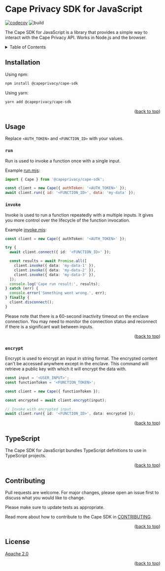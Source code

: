 # Cape Privacy SDK for JavaScript

[![codecov](https://codecov.io/gh/capeprivacy/cape-js/branch/main/graph/badge.svg?token=faHLjMR1MK)](https://codecov.io/gh/capeprivacy/cape-js) ![build](https://github.com/capeprivacy/cape-js/actions/workflows/test.yml/badge.svg)

The Cape SDK for JavaScript is a library that provides a simple way to interact with the Cape Privacy API. Works in Node.js and the browser.

<details>
  <summary>Table of Contents</summary>
  <ol>
    <li><a href="#installation">Installation</a></li>
    <li><a href="#usage">Usage</a></li>
    <li><a href="#typescript">TypeScript</a></li>
    <li><a href="#contributing">Contributing</a></li>
    <li><a href="#license">License</a></li>
  </ol>
</details>

## Installation

Using npm:

```bash
npm install @capeprivacy/cape-sdk
```

Using yarn:

```bash
yarn add @capeprivacy/cape-sdk
```

<p align="right">(<a href="#top">back to top</a>)</p>

## Usage

Replace `<AUTH_TOKEN>` and `<FUNCTION_ID>` with your values.

### `run`

Run is used to invoke a function once with a single input.

Example [run.mjs](https://github.com/capeprivacy/cape-js/tree/main/packages/cape/examples/run.mjs):

```js
import { Cape } from '@capeprivacy/cape-sdk';

const client = new Cape({ authToken: '<AUTH_TOKEN>' });
await client.run({ id: '<FUNCTION_ID>', data: 'my-data' });
```

### `invoke`

Invoke is used to run a function repeatedly with a multiple inputs. It gives you more control over the lifecycle of
the function invocation.

Example [invoke.mjs](https://github.com/capeprivacy/cape-js/tree/main/packages/cape/examples/invoke.mjs):

```ts
const client = new Cape({ authToken: '<AUTH_TOKEN>' });

try {
  await client.connect({ id: '<FUNCTION_ID>' });

  const results = await Promise.all([
    client.invoke({ data: 'my-data-1' }),
    client.invoke({ data: 'my-data-2' }),
    client.invoke({ data: 'my-data-3' }),
  ]);
  console.log('Cape run result:', results);
} catch (err) {
  console.error('Something went wrong.', err);
} finally {
  client.disconnect();
}
```

Please note that there is a 60-second inactivity timeout on the enclave connection. You may need to monitor the connection status and reconnect if there is a significant wait between inputs.

<p align="right">(<a href="#top">back to top</a>)</p>

### `encrypt`

Encrypt is used to encrypt an input in string format. The encrypted content can't be accessed anywhere except in the enclave. This command will retrieve a public key with which it will encrypt the data with.

```ts
const input = '<USER_INPUT>';
const functionToken = '<FUNCTION_TOKEN>';

const client = new Cape({ functionToken });

const encrypted = await client.encrypt(input);

// Invoke with encrypted input.
await client.run({ id: '<FUNCTION_ID>', data: encrypted });
```

<p align="right">(<a href="#top">back to top</a>)</p>

## TypeScript

The Cape SDK for JavaScript bundles TypeScript definitions to use in TypeScript projects.

<p align="right">(<a href="#top">back to top</a>)</p>

## Contributing

Pull requests are welcome. For major changes, please open an issue first to discuss what you would like to change.

Please make sure to update tests as appropriate.

Read more about how to contribute to the Cape SDK in [CONTRIBUTING](./CONTRIBUTING.md).

<p align="right">(<a href="#top">back to top</a>)</p>

## License

[Apache 2.0](https://github.com/capeprivacy/cape-js/blob/main/LICENSE)

<p align="right">(<a href="#top">back to top</a>)</p>
